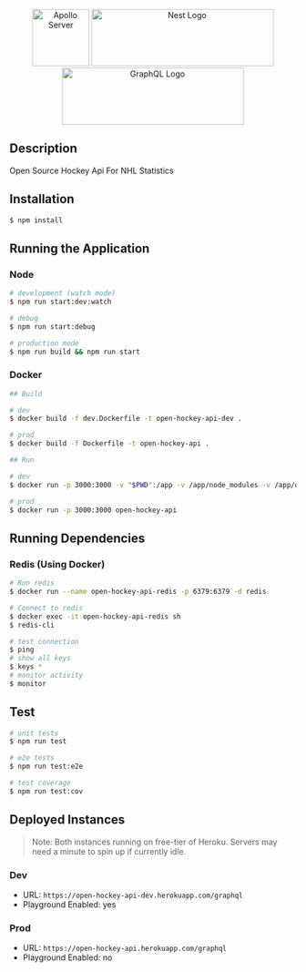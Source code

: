 <p align="center">
  <a href='https://www.apollographql.com/'><img src='https://user-images.githubusercontent.com/841294/53402609-b97a2180-39ba-11e9-8100-812bab86357c.png' height='100' alt='Apollo Server'></a>
  <a href="http://nestjs.com/" target="blank"><img src="https://nestjs.com/img/logo_text.svg" width="320" height='100' alt="Nest Logo" /></a>
  <a href="https://graphql.org/" target="blank"><img src="https://raw.githubusercontent.com/graphql/graphql-spec/a3084aabe16e1a45ab45bb7e67c3cd64640e02e3/resources/GraphQL%20Logo.svg" width="320" height='100' alt="GraphQL Logo" /></a>
</p>

## Description

Open Source Hockey Api For NHL Statistics

## Installation

```bash
$ npm install
```

## Running the Application

### Node

```bash
# development (watch mode)
$ npm run start:dev:watch

# debug
$ npm run start:debug

# production mode
$ npm run build && npm run start
```

### Docker

```bash
## Build

# dev
$ docker build -f dev.Dockerfile -t open-hockey-api-dev .

# prod
$ docker build -f Dockerfile -t open-hockey-api .

## Run

# dev
$ docker run -p 3000:3000 -v "$PWD":/app -v /app/node_modules -v /app/dist open-hockey-api-dev

# prod
$ docker run -p 3000:3000 open-hockey-api
```

## Running Dependencies

### Redis (Using Docker)

```bash
# Run redis
$ docker run --name open-hockey-api-redis -p 6379:6379 -d redis

# Connect to redis
$ docker exec -it open-hockey-api-redis sh
$ redis-cli

# test connection
$ ping
# show all keys
$ keys *
# monitor activity
$ monitor
```

## Test

```bash
# unit tests
$ npm run test

# e2e tests
$ npm run test:e2e

# test coverage
$ npm run test:cov
```

## Deployed Instances

> Note: Both instances running on free-tier of Heroku. Servers may need a minute to spin up if currently idle.

### Dev

- URL: `https://open-hockey-api-dev.herokuapp.com/graphql`
- Playground Enabled: yes

### Prod

- URL: `https://open-hockey-api.herokuapp.com/graphql`
- Playground Enabled: no
